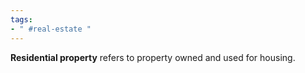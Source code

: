 ```yaml
---
tags:
- " #real-estate "
---
```


**Residential property** refers to property owned and used for housing. <!--SR:!2023-09-05,7,250-->